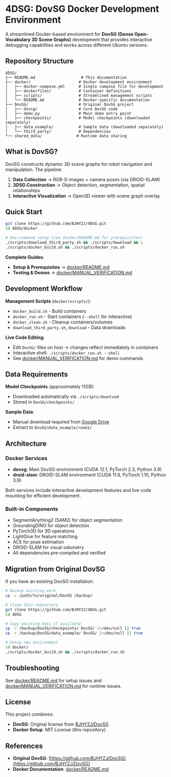 # 4DSG: DovSG Docker Development Environment

A streamlined Docker-based environment for **DovSG (Dense Open-Vocabulary 3D Scene Graphs)** development that provides interactive debugging capabilities and works across different Ubuntu versions.

## Repository Structure

```
4DSG/
├── README.md                    # This documentation
├── docker/                     # Docker development environment
│   ├── docker-compose.yml      # Single compose file for development
│   ├── dockerfiles/            # Container definitions
│   ├── scripts/                # Streamlined management scripts
│   └── README.md               # Docker-specific documentation
├── DovSG/                      # Original DovSG project
│   ├── dovsg/                  # Core DovSG code
│   ├── demo.py                 # Main demo entry point
│   ├── checkpoints/            # Model checkpoints (downloaded separately)
│   ├── data_example/           # Sample data (downloaded separately)
│   └── third_party/            # Dependencies
└── shared_data/               # Runtime data sharing
```

## What is DovSG?

DovSG constructs dynamic 3D scene graphs for robot navigation and manipulation. The pipeline:
1. **Data Collection** → RGB-D images + camera poses (via DROID-SLAM)
2. **3DSG Construction** → Object detection, segmentation, spatial relationships
3. **Interactive Visualization** → Open3D viewer with scene graph overlay

## Quick Start

```bash
git clone https://github.com/BJHYZJ/4DSG.git
cd 4DSG/docker

# One-command setup (see docker/README.md for prerequisites)
./scripts/download_third_party.sh && ./scripts/download && \
./scripts/docker_build.sh && ./scripts/docker_run.sh
```

**Complete Guides**:
- **Setup & Prerequisites** → [docker/README.md](docker/README.md)
- **Testing & Demos** → [docker/MANUAL_VERIFICATION.md](docker/MANUAL_VERIFICATION.md)

## Development Workflow

**Management Scripts** (`docker/scripts/`):
- `docker_build.sh` - Build containers
- `docker_run.sh` - Start containers (`--shell` for interactive)
- `docker_clean.sh` - Cleanup containers/volumes
- `download_third_party.sh`, `download` - Data downloads

**Live Code Editing**:
- Edit `DovSG/` files on host → changes reflect immediately in containers
- Interactive shell: `./scripts/docker_run.sh --shell`
- See [docker/MANUAL_VERIFICATION.md](docker/MANUAL_VERIFICATION.md) for demo commands

## Data Requirements

**Model Checkpoints** (approximately 11GB):
- Downloaded automatically via `./scripts/download`
- Stored in `DovSG/checkpoints/`

**Sample Data**:
- Manual download required from [Google Drive](https://drive.google.com/drive/folders/13v5QOrqjxye__kJwDIuD7kTdeSSNfR5x?usp=sharing)
- Extract to `DovSG/data_example/room1/`

## Architecture

### Docker Services
- **dovsg**: Main DovSG environment (CUDA 12.1, PyTorch 2.3, Python 3.9)
- **droid-slam**: DROID-SLAM environment (CUDA 11.8, PyTorch 1.10, Python 3.9)

Both services include interactive development features and live code mounting for efficient development.

### Built-in Components
- SegmentAnything2 (SAM2) for object segmentation
- GroundingDINO for object detection
- PyTorch3D for 3D operations
- LightGlue for feature matching
- ACE for pose estimation
- DROID-SLAM for visual odometry
- All dependencies pre-compiled and verified

## Migration from Original DovSG

If you have an existing DovSG installation:

```bash
# Backup existing work
cp -r /path/to/original/DovSG /backup/

# Clone this repository
git clone https://github.com/BJHYZJ/4DSG.git
cd 4DSG

# Copy existing data if available
cp -r /backup/DovSG/checkpoints/ DovSG/ 2>/dev/null || true
cp -r /backup/DovSG/data_example/ DovSG/ 2>/dev/null || true

# Setup new environment
cd docker/
./scripts/docker_build.sh && ./scripts/docker_run.sh
```

## Troubleshooting

See [docker/README.md](docker/README.md#troubleshooting) for setup issues and [docker/MANUAL_VERIFICATION.md](docker/MANUAL_VERIFICATION.md#troubleshooting-tests) for runtime issues.

## License

This project combines:
- **DovSG**: Original license from [BJHYZJ/DovSG](https://github.com/BJHYZJ/DovSG)
- **Docker Setup**: MIT License (this repository)

## References

- **Original DovSG**: [https://github.com/BJHYZJ/DovSG](https://github.com/BJHYZJ/DovSG)
- **Docker Documentation**: [docker/README.md](docker/README.md)